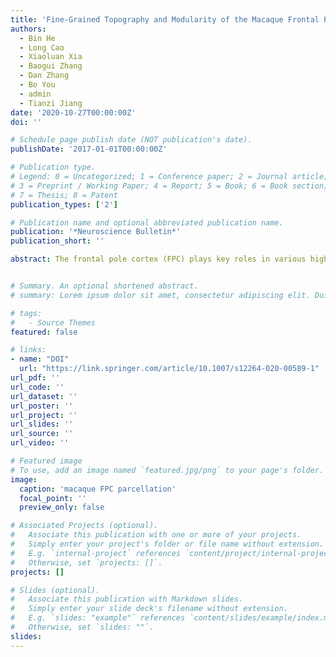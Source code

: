```yaml
---
title: 'Fine-Grained Topography and Modularity of the Macaque Frontal Pole Cortex Revealed by Anatomical Connectivity Profiles'
authors:
  - Bin He
  - Long Cao
  - Xiaoluan Xia
  - Baogui Zhang
  - Dan Zhang
  - Bo You
  - admin
  - Tianzi Jiang
date: '2020-10-27T00:00:00Z'
doi: ''

# Schedule page publish date (NOT publication's date).
publishDate: '2017-01-01T00:00:00Z'

# Publication type.
# Legend: 0 = Uncategorized; 1 = Conference paper; 2 = Journal article;
# 3 = Preprint / Working Paper; 4 = Report; 5 = Book; 6 = Book section;
# 7 = Thesis; 8 = Patent
publication_types: ['2']

# Publication name and optional abbreviated publication name.
publication: '*Neuroscience Bulletin*'
publication_short: ''

abstract: The frontal pole cortex (FPC) plays key roles in various higher-order functions and is highly developed in non-human primates. An essential missing piece of information is the detailed anatomical connections for finer parcellation of the macaque FPC than provided by the previous tracer results. This is important for understanding the functional architecture of the cerebral cortex. Here, combining cross-validation and principal component analysis, we formed a tractography-based parcellation scheme that applied a machine learning algorithm to divide the macaque FPC (2 males and 6 females) into eight subareas using high-resolution diffusion magnetic resonance imaging with the 9.4T Bruker system, and then revealed their subregional connections. Furthermore, we applied improved hierarchical clustering to the obtained parcels to probe the modular structure of the subregions, and found that the dorsolateral FPC, which contains an extension to the medial FPC, was mainly connected to regions of the default-mode network. The ventral FPC was mainly involved in the social-interaction network and the dorsal FPC in the metacognitive network. These results enhance our understanding of the anatomy and circuitry of the macaque brain, and contribute to FPC-related clinical research.


# Summary. An optional shortened abstract.
# summary: Lorem ipsum dolor sit amet, consectetur adipiscing elit. Duis posuere tellus ac convallis placerat. Proin tincidunt magna sed ex sollicitudin condimentum.

# tags:
#   - Source Themes
featured: false

# links:
- name: "DOI"
  url: "https://link.springer.com/article/10.1007/s12264-020-00589-1"
url_pdf: ''
url_code: ''
url_dataset: ''
url_poster: ''
url_project: ''
url_slides: ''
url_source: ''
url_video: ''

# Featured image
# To use, add an image named `featured.jpg/png` to your page's folder.
image:
  caption: 'macaque FPC parcellation'
  focal_point: ''
  preview_only: false

# Associated Projects (optional).
#   Associate this publication with one or more of your projects.
#   Simply enter your project's folder or file name without extension.
#   E.g. `internal-project` references `content/project/internal-project/index.md`.
#   Otherwise, set `projects: []`.
projects: []

# Slides (optional).
#   Associate this publication with Markdown slides.
#   Simply enter your slide deck's filename without extension.
#   E.g. `slides: "example"` references `content/slides/example/index.md`.
#   Otherwise, set `slides: ""`.
slides:
---
```

